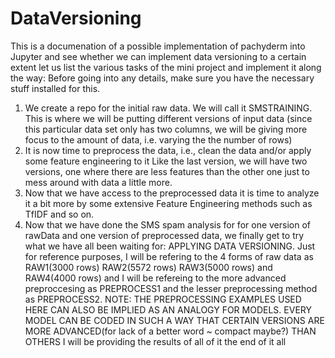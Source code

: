 # DataVersioning
This is a documenation of a possible implementation of pachyderm into Jupyter
and see whether we can implement data versioning to a certain extent
let us list the various tasks of the mini project and implement it along the way:
Before going into any details, make sure you have the necessary stuff installed
for this.
1. We create a repo for the initial raw data. We will call it SMSTRAINING. This
   is where we will be putting different versions of input data (since this particular
   data set only has two columns, we will be giving more focus to the amount of data,
   i.e. varying the the number of rows)
2. It is now time to preprocess the data, i.e., clean the data and/or apply some feature engineering to it
   Like the last version, we will have two versions, one where there are less features than the other one
   just to mess around with data a little more.
3. Now that we have access to the preprocessed data it is time to analyze it a bit more by some extensive Feature 
   Engineering methods such as TfIDF and so on.
4. Now that we have done the SMS spam analysis for for one version of rawData and one version of preprocessed
   data, we finally get to try what we have all been waiting for: APPLYING DATA VERSIONING.
   Just for reference purposes, I will be refering to the 4 forms of raw data as RAW1(3000 rows) RAW2(5572 rows)
   RAW3(5000 rows) and RAW4(4000 rows) and I will be refereing to the more advanced preproccesing as PREPROCESS1
   and the lesser preprocessing method as PREPROCESS2. 
   NOTE: THE PREPROCESSING EXAMPLES USED HERE CAN ALSO BE IMPLIED AS AN ANALOGY FOR MODELS. EVERY MODEL CAN BE
   CODED IN SUCH A WAY THAT CERTAIN VERSIONS ARE MORE ADVANCED(for lack of a better word ~ compact maybe?) THAN 
   OTHERS
   I will be providing the results of all of it the end of it all
